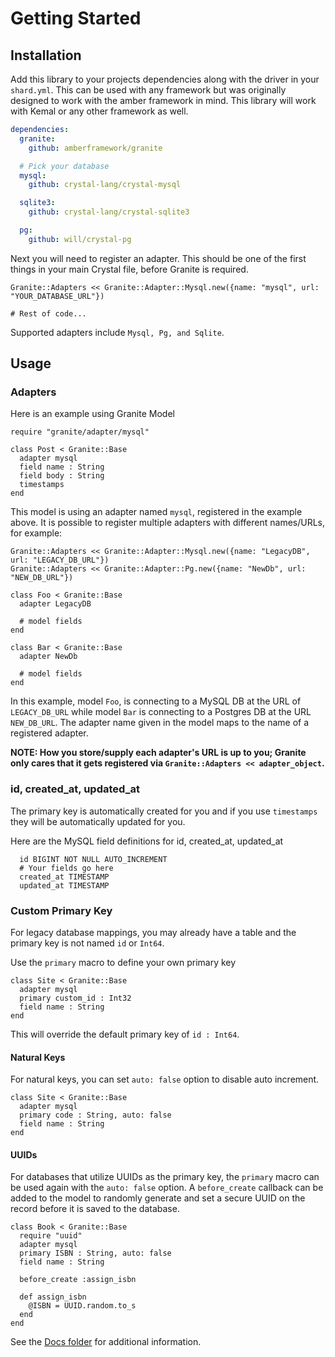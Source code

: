# Getting Started

## Installation

Add this library to your projects dependencies along with the driver in
your `shard.yml`.  This can be used with any framework but was originally
designed to work with the amber framework in mind.  This library will work
with Kemal or any other framework as well.

```yaml
dependencies:
  granite:
    github: amberframework/granite

  # Pick your database
  mysql:
    github: crystal-lang/crystal-mysql

  sqlite3:
    github: crystal-lang/crystal-sqlite3

  pg:
    github: will/crystal-pg

```

Next you will need to register an adapter.  This should be one of the first things in your main Crystal file, before Granite is required.

```crystal
Granite::Adapters << Granite::Adapter::Mysql.new({name: "mysql", url: "YOUR_DATABASE_URL"})

# Rest of code...
```

Supported adapters include `Mysql, Pg, and Sqlite`.

## Usage

### Adapters

Here is an example using Granite Model

```crystal
require "granite/adapter/mysql"

class Post < Granite::Base
  adapter mysql
  field name : String
  field body : String
  timestamps
end
```

This model is using an adapter named `mysql`, registered in the example above.  It is possible to register multiple adapters with different names/URLs, for example:

```Crystal
Granite::Adapters << Granite::Adapter::Mysql.new({name: "LegacyDB", url: "LEGACY_DB_URL"})
Granite::Adapters << Granite::Adapter::Pg.new({name: "NewDb", url: "NEW_DB_URL"})

class Foo < Granite::Base
  adapter LegacyDB
  
  # model fields
end

class Bar < Granite::Base
  adapter NewDb
  
  # model fields
end
```

In this example, model `Foo`, is connecting to a MySQL DB at the URL of `LEGACY_DB_URL` while model `Bar` is connecting to a Postgres DB at the URL `NEW_DB_URL`.  The adapter name given in the model maps to the name of a registered adapter. 

**NOTE: How you store/supply each adapter's URL is up to you; Granite only cares that it gets registered via `Granite::Adapters << adapter_object`.**

### id, created_at, updated_at

The primary key is automatically created for you and if you use `timestamps` they will be
automatically updated for you.

Here are the MySQL field definitions for id, created_at, updated_at

```mysql
  id BIGINT NOT NULL AUTO_INCREMENT
  # Your fields go here
  created_at TIMESTAMP
  updated_at TIMESTAMP
```

### Custom Primary Key

For legacy database mappings, you may already have a table and the primary key is not named `id` or `Int64`.

Use the `primary` macro to define your own primary key

```crystal
class Site < Granite::Base
  adapter mysql
  primary custom_id : Int32
  field name : String
end
```

This will override the default primary key of `id : Int64`.

#### Natural Keys

For natural keys, you can set `auto: false` option to disable auto increment.

```crystal
class Site < Granite::Base
  adapter mysql
  primary code : String, auto: false
  field name : String
end
```

#### UUIDs

For databases that utilize UUIDs as the primary key, the `primary` macro can be used again with the `auto: false` option.  A `before_create` callback can be added to the model to randomly generate and set a secure UUID on the record before it is saved to the database.

```crystal
class Book < Granite::Base
  require "uuid"
  adapter mysql
  primary ISBN : String, auto: false
  field name : String

  before_create :assign_isbn

  def assign_isbn
    @ISBN = UUID.random.to_s
  end
end
```



See the [Docs folder](./) for additional information.